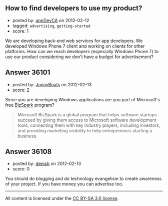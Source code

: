 ## How to find developers to use my product?

- posted by: [appDevCA](https://stackexchange.com/users/-1/16372-appdevca) on 2012-02-12
- tagged: `advertising`, `getting-started`
- score: 1

We are developing back-end web services for app developers. We developed Windows Phone 7 client and working on clients for other platforms. How can we reach developers (especially Windows Phone 7) to use our product considering we don't have a budget for advertisement?  


## Answer 36101

- posted by: [JonnyBoats](https://stackexchange.com/users/-1/3100-jonnyboats) on 2012-02-13
- score: 2

<p>Since you are developing Windows applications are you part of Microsoft's free <a href="http://www.microsoft.com/bizspark/" rel="nofollow">BizSpark</a> program?</p>

<blockquote>
  <p>Microsoft BizSpark is a global program that helps software startups
  succeed by giving them access to Microsoft software development tools,
  connecting them with key industry players, including investors, and
  providing marketing visibility to help entrepreneurs starting a
  business.</p>
</blockquote>



## Answer 36108

- posted by: [denish](https://stackexchange.com/users/-1/16144-denish) on 2012-02-13
- score: 0

You should do blogging and do technology evangelism to create awareness of your project. If you have money you can advertise too.





---

All content is licensed under the [CC BY-SA 3.0 license](https://creativecommons.org/licenses/by-sa/3.0/).
